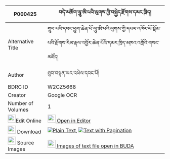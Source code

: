 |P000425|བདེ་མཆོག་ལཱུ་ཨི་པའི་ལུགས་ཀྱི་བསྐྱེད་རྫོགས་དམར་ཁྲིད། 
| --- | --- 
|Alternative Title |གྲུབ་པའི་དབང་ཕྱུག་ཆེན་པོ་ལཱུ་ཨི་པའི་ལུགས་ཀྱི་དཔལ་འཁོར་ལོ་སྡོམ་པའི་རྫོགས་རིམ་རྣལ་འབྱོར་ཆེན་པོའི་དམར་ཁྲིད་མཁའ་འགྲོའི་གསང་མཛོད།
|Author| ཐུབ་བསྟན་ཡར་འཕེལ་དབང་པོ།
|BDRC ID | W2CZ5668
|Creator | Google OCR
|Number of Volumes| 1
|<img width="25" src="https://img.icons8.com/color/25/000000/edit-property.png">Edit Online| [<img width="25" src="https://avatars.githubusercontent.com/u/45091458?s=200&v=4"> Open in Editor](http://editor.openpecha.org/P000425)
|<img width="25" src="https://img.icons8.com/fluent/48/000000/download-2.png"/>  Download | [![](https://img.icons8.com/color/20/000000/txt.png)Plain Text](https://github.com/Openpecha/P000425/releases/download/v1/demchok_lu_ipa_i_luk_kyi_kyedz_plain_P000425.zip), [![](https://img.icons8.com/color/20/000000/txt.png)Text with Pagination](https://github.com/Openpecha/P000425/releases/download/v1/demchok_lu_ipa_i_luk_kyi_kyedz_pages_P000425.zip)
|<img width="25" src="https://img.icons8.com/plasticine/100/000000/pictures-folder.png"/>  Source Images | [<img width="25" src="https://library.bdrc.io/icons/BUDA-small.svg"> Images of text file open in BUDA](https://library.bdrc.io/show/bdr:W2CZ5668)
